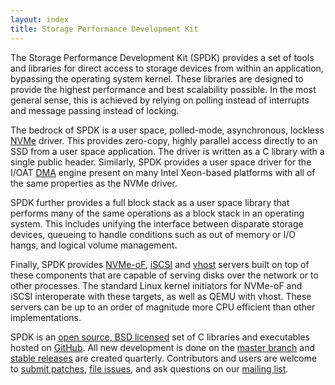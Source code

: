 ```yaml
---
layout: index
title: Storage Performance Development Kit
---
```


The Storage Performance Development Kit (SPDK) provides a set of tools and libraries for direct access to storage devices from within an application, bypassing the operating system kernel. These libraries are designed to provide the highest performance and best scalability possible. In the most general sense, this is achieved by relying on polling instead of interrupts and message passing instead of locking.

The bedrock of SPDK is a user space, polled-mode, asynchronous, lockless [NVMe](http://www.nvmexpress.org) driver. This provides zero-copy, highly parallel access directly to an SSD from a user space application. The driver is written as a C library with a single public header. Similarly, SPDK provides a user space driver for the I/OAT [DMA](https://en.wikipedia.org/wiki/Direct_memory_access) engine present on many Intel Xeon-based platforms with all of the same properties as the NVMe driver.

SPDK further provides a full block stack as a user space library that performs many of the same operations as a block stack in an operating system. This includes unifying the interface between disparate storage devices, queueing to handle conditions such as out of memory or I/O hangs, and logical volume management.

Finally, SPDK provides [NVMe-oF](http://www.nvmexpress.org/nvm-express-over-fabrics-specification-released), [iSCSI](https://en.wikipedia.org/wiki/ISCSI) and [vhost](http://blog.vmsplice.net/2011/09/qemu-internals-vhost-architecture.html) servers built on top of these components that are capable of serving disks over the network or to other processes. The standard Linux kernel initiators for NVMe-oF and iSCSI interoperate with these targets, as well as QEMU with vhost. These servers can be up to an order of magnitude more CPU efficient than other implementations.

SPDK is an [open source, BSD licensed](https://opensource.org/licenses/BSD-3-Clause) set of C libraries and executables hosted on [GitHub](https://github.com/spdk/spdk). All new development is done on the [master branch](https://github.com/spdk/spdk/tree/master) and [stable releases](https://github.com/spdk/spdk/releases) are created quarterly. Contributors and users are welcome to [submit patches](development/), [file issues](https://github.com/spdk/spdk/issues), and ask questions on our [mailing list](https://lists.01.org/mailman/listinfo/spdk).
